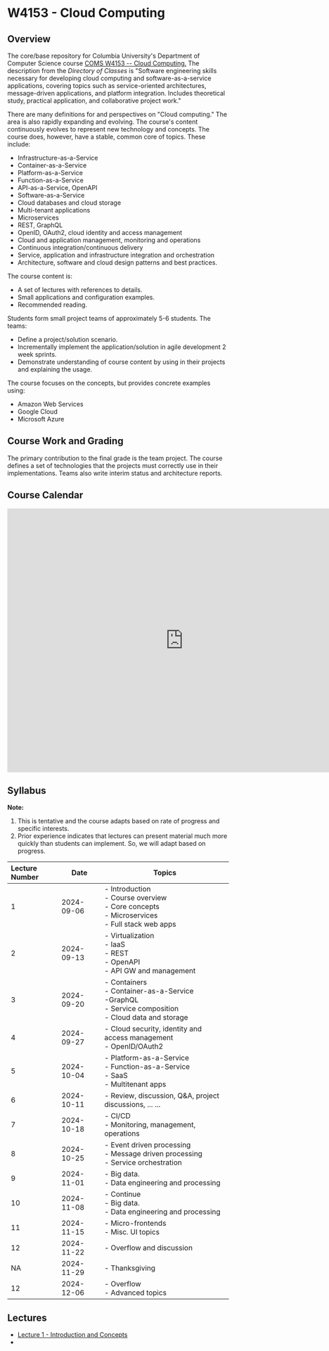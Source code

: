 # W4153 - Cloud Computing

## Overview

The core/base repository for Columbia University's Department of Computer Science
course [COMS W4153 -- Cloud Computing.](https://wwwapp.cc.columbia.edu/cu/bulletin/uwb/subj/COMS/W4153-20243-001/)
The description from the _Directory of Classes_ is "Software engineering skills necessary for
developing cloud computing and software-as-a-service applications, covering topics such as
service-oriented architectures, message-driven applications, and platform integration. Includes
theoretical study, practical application, and collaborative project work."

There are many definitions for and perspectives on "Cloud computing." The area is also rapidly expanding and
evolving. The course's content continuously evolves to represent new technology and concepts. The course does,
however, have a stable, common core of topics. These include:
- Infrastructure-as-a-Service
- Container-as-a-Service
- Platform-as-a-Service
- Function-as-a-Service
- API-as-a-Service, OpenAPI
- Software-as-a-Service
- Cloud databases and cloud storage
- Multi-tenant applications
- Microservices
- REST, GraphQL
- OpenID, OAuth2, cloud identity and access management
- Cloud and application management, monitoring and operations
- Continuous integration/continuous delivery
- Service, application and infrastructure integration and orchestration
- Architecture, software and cloud design patterns and best practices.

The course content is:
- A set of lectures with references to details.
- Small applications and configuration examples.
- Recommended reading.

Students form small project teams of approximately 5-6 students. The teams:
- Define a project/solution scenario.
- Incrementally implement the application/solution in agile development 2 week sprints.
- Demonstrate understanding of course content by using in their projects and explaining the usage.

The course focuses on the concepts, but provides concrete examples using:
- Amazon Web Services
- Google Cloud
- Microsoft Azure

## Course Work and Grading

The primary contribution to the final grade is the team project. The course defines a set of technologies
that the projects must correctly use in their implementations. Teams also write interim status and architecture
reports.

## Course Calendar

<iframe src="https://calendar.google.com/calendar/embed?src=c_20e9e0f50614367e628dd2152506a45acbdaf8d9ff22207ef9c1c3807f11ace5%40group.calendar.google.com&ctz=America%2FNew_York" style="border: 0" width="800" height="600" frameborder="0" scrolling="no"></iframe>

## Syllabus

__Note:__
1. This is tentative and the course adapts based on rate of progress and specific interests.
2. Prior experience indicates that lectures can present material much more quickly than students can implement.
So, we will adapt based on progress.

| Lecture Number | Date       | Topics                                                                                                         |
|:---------------|------------|----------------------------------------------------------------------------------------------------------------|
| 1              | 2024-09-06 | - Introduction<br> - Course overview<br> - Core concepts<br> - Microservices<br> - Full stack web apps         |
| 2              | 2024-09-13 | - Virtualization<br> - IaaS<br> - REST<br> - OpenAPI<br> - API GW and management                               |
| 3              | 2024-09-20 | - Containers<br> - Container-as-a-Service<br> -GraphQL <br> - Service composition<br> - Cloud data and storage |
| 4              | 2024-09-27 | - Cloud security, identity and access management<br> - OpenID/OAuth2                                           |
| 5              | 2024-10-04 | - Platform-as-a-Service<br> - Function-as-a-Service<br> - SaaS<br> - Multitenant apps                          |
| 6              | 2024-10-11 | - Review, discussion, Q&A, project discussions, ... ...                                                        |
| 7              | 2024-10-18 | - CI/CD<br> - Monitoring, management, operations<br>                                                           |
| 8              | 2024-10-25 | - Event driven processing<br> - Message driven processing<br> - Service orchestration                          |
| 9              | 2024-11-01 | - Big data.<br> - Data engineering and processing                                                              |
| 10             | 2024-11-08 | - Continue<br> - Big data.<br> - Data engineering and processing                                               |
| 11             | 2024-11-15 | - Micro-frontends<br> - Misc. UI topics                                                                        |
| 12             | 2024-11-22 | - Overflow and discussion                                                                                      |
| NA             | 2024-11-29 | - Thanksgiving                                                                                                 |
| 12             | 2024-12-06 | - Overflow<br> - Advanced topics                                                                               |


## Lectures

- [Lecture 1 - Introduction and Concepts](Lectures/W4153-2024F-1-Introduction-Concepts/W4153-2024F-1-Introduction-Concepts-V5.pdf)
- 

